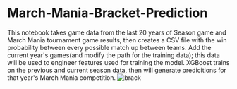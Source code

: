 # March-Mania-Bracket-Prediction

This notebook takes game data from the last 20 years of Season game and March Mania tournament game results, then creates a CSV file with the win probability between every possible match up between teams. Add the current year's games(and modify the path for the training data); this data will be used to engineer features used for training the model. XGBoost trains on the previous and current season data, then will generate predicitions for that year's March Mania competition.
![brack](https://user-images.githubusercontent.com/33522459/171500944-7fe1c5a3-8354-4049-979c-c6640e337afe.jpg)
